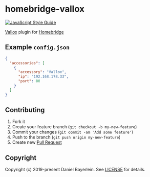 # homebridge-vallox

[![JavaScript Style Guide](https://img.shields.io/badge/code_style-standard-brightgreen.svg)](https://standardjs.com)

[Vallox](https://www.vallox.com) plugin for [Homebridge](https://github.com/nfarina/homebridge)

## Example `config.json`

```json
{
  "accessories": [
    {
      "accessory": "Vallox",
      "ip": "192.168.178.33",
      "port": 80
    }
  ]
}
```

## Contributing

1. Fork it
2. Create your feature branch (`git checkout -b my-new-feature`)
3. Commit your changes (`git commit -am 'Add some feature'`)
4. Push to the branch (`git push origin my-new-feature`)
5. Create new [Pull Request](../../pull/new/master)

## Copyright

Copyright (c) 2019-present Daniel Bayerlein. See [LICENSE](./LICENSE.md) for details.
